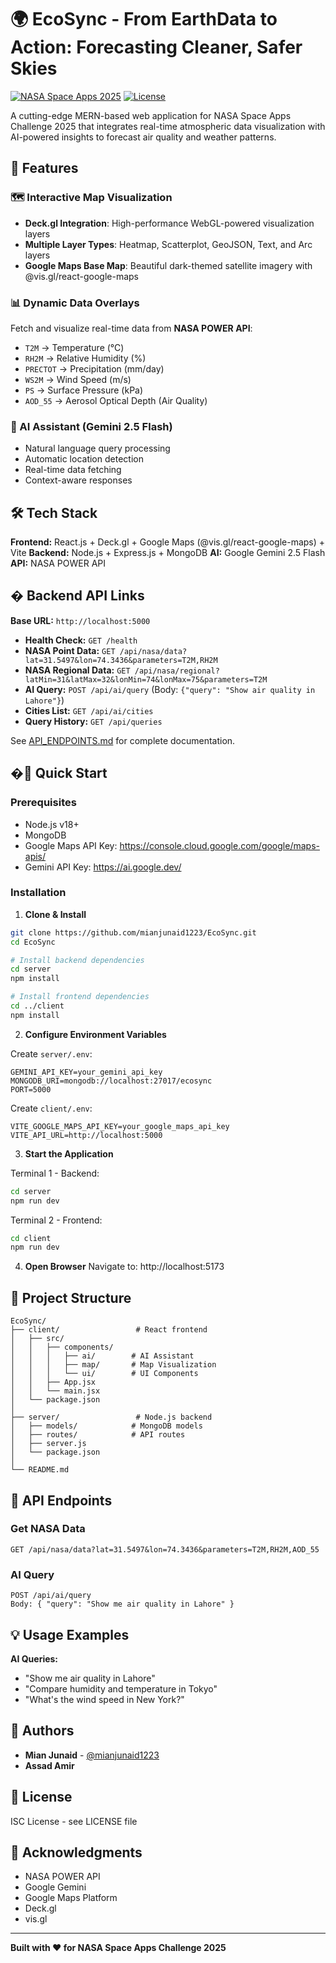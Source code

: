 # 🌍 EcoSync - From EarthData to Action: Forecasting Cleaner, Safer Skies

[![NASA Space Apps 2025](https://img.shields.io/badge/NASA-Space%20Apps%202025-blue)](https://www.spaceappschallenge.org/)
[![License](https://img.shields.io/badge/license-ISC-green)](LICENSE)

A cutting-edge MERN-based web application for NASA Space Apps Challenge 2025 that integrates real-time atmospheric data visualization with AI-powered insights to forecast air quality and weather patterns.

## 🚀 Features

### 🗺️ Interactive Map Visualization
- **Deck.gl Integration**: High-performance WebGL-powered visualization layers
- **Multiple Layer Types**: Heatmap, Scatterplot, GeoJSON, Text, and Arc layers
- **Google Maps Base Map**: Beautiful dark-themed satellite imagery with @vis.gl/react-google-maps

### 📊 Dynamic Data Overlays
Fetch and visualize real-time data from **NASA POWER API**:
- `T2M` → Temperature (°C)
- `RH2M` → Relative Humidity (%)
- `PRECTOT` → Precipitation (mm/day)
- `WS2M` → Wind Speed (m/s)
- `PS` → Surface Pressure (kPa)
- `AOD_55` → Aerosol Optical Depth (Air Quality)

### 🤖 AI Assistant (Gemini 2.5 Flash)
- Natural language query processing
- Automatic location detection
- Real-time data fetching
- Context-aware responses

## 🛠️ Tech Stack

**Frontend:** React.js + Deck.gl + Google Maps (@vis.gl/react-google-maps) + Vite
**Backend:** Node.js + Express.js + MongoDB
**AI:** Google Gemini 2.5 Flash
**API:** NASA POWER API

## � Backend API Links

**Base URL:** `http://localhost:5000`

- **Health Check:** `GET /health`
- **NASA Point Data:** `GET /api/nasa/data?lat=31.5497&lon=74.3436&parameters=T2M,RH2M`
- **NASA Regional Data:** `GET /api/nasa/regional?latMin=31&latMax=32&lonMin=74&lonMax=75&parameters=T2M`
- **AI Query:** `POST /api/ai/query` (Body: `{"query": "Show air quality in Lahore"}`)
- **Cities List:** `GET /api/ai/cities`
- **Query History:** `GET /api/queries`

See [API_ENDPOINTS.md](./API_ENDPOINTS.md) for complete documentation.

## �🚀 Quick Start

### Prerequisites
- Node.js v18+
- MongoDB
- Google Maps API Key: https://console.cloud.google.com/google/maps-apis/
- Gemini API Key: https://ai.google.dev/

### Installation

1. **Clone & Install**
```bash
git clone https://github.com/mianjunaid1223/EcoSync.git
cd EcoSync

# Install backend dependencies
cd server
npm install

# Install frontend dependencies
cd ../client
npm install
```

2. **Configure Environment Variables**

Create `server/.env`:
```env
GEMINI_API_KEY=your_gemini_api_key
MONGODB_URI=mongodb://localhost:27017/ecosync
PORT=5000
```

Create `client/.env`:
```env
VITE_GOOGLE_MAPS_API_KEY=your_google_maps_api_key
VITE_API_URL=http://localhost:5000
```

3. **Start the Application**

Terminal 1 - Backend:
```bash
cd server
npm run dev
```

Terminal 2 - Frontend:
```bash
cd client
npm run dev
```

4. **Open Browser**
Navigate to: http://localhost:5173

## 📁 Project Structure

```
EcoSync/
├── client/                 # React frontend
│   ├── src/
│   │   ├── components/
│   │   │   ├── ai/        # AI Assistant
│   │   │   ├── map/       # Map Visualization
│   │   │   └── ui/        # UI Components
│   │   ├── App.jsx
│   │   └── main.jsx
│   └── package.json
│
├── server/                 # Node.js backend
│   ├── models/            # MongoDB models
│   ├── routes/            # API routes
│   ├── server.js
│   └── package.json
│
└── README.md
```

## 🎯 API Endpoints

### Get NASA Data
```
GET /api/nasa/data?lat=31.5497&lon=74.3436&parameters=T2M,RH2M,AOD_55
```

### AI Query
```
POST /api/ai/query
Body: { "query": "Show me air quality in Lahore" }
```

## 💡 Usage Examples

**AI Queries:**
- "Show me air quality in Lahore"
- "Compare humidity and temperature in Tokyo"
- "What's the wind speed in New York?"

## 👥 Authors

- **Mian Junaid** - [@mianjunaid1223](https://github.com/mianjunaid1223)
- **Assad Amir**

## 📄 License

ISC License - see LICENSE file

## 🙏 Acknowledgments

- NASA POWER API
- Google Gemini
- Google Maps Platform
- Deck.gl
- vis.gl

---

**Built with ❤️ for NASA Space Apps Challenge 2025**